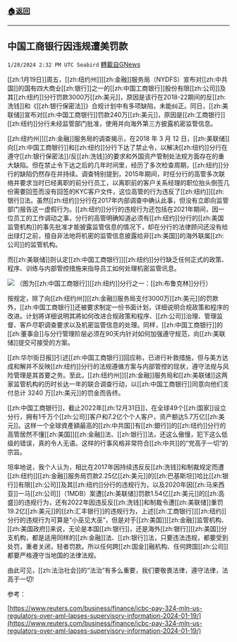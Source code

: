 ###  [:house:返回](README.md)
---


## 中国工商银行因违规遭美罚款
`1/28/2024 2:32 PM UTC Seabird` [轉載自GNews](https://gnews.org/articles/2260531)

[[zh:1月19日]]周五，[[zh:纽约州]][[zh:金融]]服务局（NYDFS）宣布对[[zh:中共国]]的国有四大商业[[zh:银行]]之一的[[zh:中国工商银行]]股份有限[[zh:公司]]及其[[zh:纽约]]分行罚款3000万[[zh:美元]]，原因是该行在2018-22期间的反[[zh:洗钱]]和《[[zh:银行保密法]]》合规计划中有多项缺陷，未能纠正。同日，[[zh:美联储]]宣布对[[zh:中国工商银行]]罚款240万[[zh:美元]]，原因是[[zh:工商银行]][[zh:纽约]]分行未经监管部门批准，使用并向海外第三方披露机密监管信息。

[[zh:纽约州]][[zh:金融]]服务局的调查揭示，在2018 年 3 月 12 日，[[zh:美联储]]向[[zh:中国工商银行]]和[[zh:纽约]]分行下达了禁止令，以解决[[zh:纽约]]分行在遵守[[zh:银行保密法]]/反[[zh:洗钱]]的要求和外国资产管制处法规方面存在的重大缺陷。但在禁止令下达之后的几年时间里，经历了多次检查周期，[[zh:纽约]]分行的缺陷仍然存在并持续。调查特别提到，2015年期间，时任分行的高管多次联络并要求当时已经离职的前分行员工，以离职前的客户关系经理的职位抬头倒签几份需要回签而没有回签的KYC客户文件，这位高管的行为违反了[[zh:纽约]][[zh:银行]]法。虽然[[zh:纽约]]分行在2017年内部调查中确认此事，但没有立即向监管部门报告这一虚假行为。[[zh:纽约]]分行的违规行为还包括在2021年期间，因一位员工的工作调动之事，分行的高管明确知道必须有[[zh:纽约]]分行的[[zh:美国监管机构]]的事先批准才能披露监管信息的情况下，却在分行的法律顾问还没有给出绿灯之前，擅自非法地将机密的监管信息披露给非[[zh:美国]]的海外联属[[zh:公司]]的监管机构。

而[[zh:美联储]]则认定[[zh:中国工商银行]][[zh:纽约]]分行缺乏任何正式的政策、程序、训练与内部管控措施来指导员工如何处理机密监管讯息。

![](https://i.imgur.com/vhPuNrh.png)
                                     （图为[[zh:中国工商银行]][[zh:纽约]]分行之一：[[zh:布鲁克林]]分行） 

按规定，除了向[[zh:纽约州]][[zh:金融]]服务局支付3000万[[zh:美元]]的罚款外，[[zh:中国工商银行]]还被要求制定一份书面计划，详细说明合规政策和程序的改进。计划將详细说明其將如何改进合规政策和程序、[[zh:公司]]治理、管理监督、客戶尽职调查要求以及机密监管信息的处理。同样，[[zh:中国工商银行]]的[[zh:董事会]]与分行管理阶层必须在90天内针对如何加强遵守规范，向[[zh:美联储]]提交可接受的方案。

[[zh:华尔街日报]]引述[[zh:中国工商银行]]回应称，已进行补救措施，但与美方达成和解并不反映[[zh:纽约]]分行的法规遵循方案与内部管控的现状，遵守法规与风险管理是其首要之务。至此，[[zh:纽约州]][[zh:金融]]服务局和[[zh:美联储]]这两家监管机构的历时长达一年的联合调查行动，以[[zh:中国工商银行]]同意向他们支付总计 3240 万[[zh:美元]]的罚金而告终。

[[zh:中国工商银行]]，截止2022年[[zh:12月31日]]，在全球49个[[zh:国家]]设立分行，拥有1千万个[[zh:公司]]客户和7.2亿个个人客户，资产额达5.7万亿[[zh:美元]]。这样一个全球資產額最高的[[zh:中共国]]有[[zh:銀行]]的[[zh:纽约]]分行的高管居然不懂[[zh:美国]][[zh:金融]]法、[[zh:银行]]法，还这么傲慢，犯下这么低级的错误，真的令人无语。这样的行事风格非常符合[[zh:中共]]的“党高于一切”的宗旨。

坦率地说，我个人认为，相比在2017年因持续违反反[[zh:洗钱]]和制裁规定而遭[[zh:纽约]][[zh:金融]]服务局罚款2.25亿[[zh:美元]]的[[zh:巴基斯坦]]哈比[[zh:银行]]有限[[zh:公司]]及其[[zh:纽约]]分行的违规行为，以及2020年因[[zh:马来西亚]]一马[[zh:公司]]（1MDB）案遭[[zh:美联储]]罚款1.54亿[[zh:美元]]的[[zh:高盛]]的违规行为，还有2022年因违反反[[zh:洗钱]]和制裁令遭[[zh:美联储]]重罚19.2亿[[zh:美元]]的[[zh:汇丰银行]]的违规行为，上述[[zh:工商银行]][[zh:纽约]]分行的违规行为可算是“小巫见大巫”，但是对于[[zh:美国]][[zh:金融]]监管机构、[[zh:美国政府]]来说，无论是本国[[zh:银行]]，还是海外[[zh:银行]][[zh:美国]]分支机构，都是适用同样的[[zh:金融]]法、[[zh:银行]]法，只要违法违规，都要受到处罚，重者关闭，轻者罚款。所以任何跨[[zh:国金]]融机构、任何跨国[[zh:公司]]都要严格遵守当地国的法律法规。

由此可见，[[zh:法治社会]]的“法治”有多么重要，我们要敬畏法律，遵守法律，法高于一切!
         

参考：

[https://www.reuters.com/business/finance/icbc-pay-324-mln-us-regulators-over-aml-lapses-supervisory-information-2024-01-19/](https://www.reuters.com/business/finance/icbc-pay-324-mln-us-regulators-over-aml-lapses-supervisory-information-2024-01-19/) 
